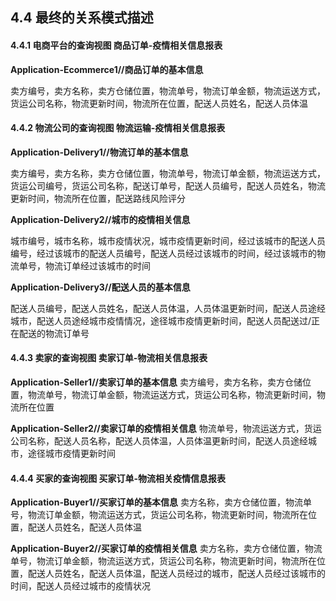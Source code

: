## 4.4 最终的关系模式描述

#### 4.4.1 电商平台的查询视图 商品订单-疫情相关信息报表
**Application-Ecommerce1//商品订单的基本信息**

卖方编号，卖方名称，卖方仓储位置，物流单号，物流订单金额，物流运送方式，货运公司名称，物流更新时间，物流所在位置，配送人员姓名，配送人员体温

#### 4.4.2 物流公司的查询视图 物流运输-疫情相关信息报表
**Application-Delivery1//物流订单的基本信息**

卖方编号，卖方名称，卖方仓储位置，物流单号，物流订单金额，物流运送方式，货运公司编号，货运公司名称，配送订单号，配送人员编号，配送人员姓名，物流更新时间，物流所在位置，配送路线风险评分

**Application-Delivery2//城市的疫情相关信息**

城市编号，城市名称，城市疫情状况，城市疫情更新时间，经过该城市的配送人员编号，经过该城市的配送人员编号，配送人员经过该城市的时间，经过该城市的物流单号，物流订单经过该城市的时间

**Application-Delivery3//配送人员的基本信息**

配送人员编号，配送人员姓名，配送人员体温，人员体温更新时间，配送人员途经城市，配送人员途经城市疫情情况，途径城市疫情更新时间，配送人员配送过/正在配送的物流订单号

#### 4.4.3 卖家的查询视图 卖家订单-物流相关信息报表

**Application-Seller1//卖家订单的基本信息**
卖方编号，卖方名称，卖方仓储位置，物流单号，物流订单金额，物流运送方式，货运公司名称，物流更新时间，物流所在位置

**Application-Seller2//卖家订单的疫情相关信息**
物流单号，物流运送方式，货运公司名称，配送人员名称，配送人员体温，人员体温更新时间，配送人员途经城市，途径城市疫情更新时间

#### 4.4.4 买家的查询视图 买家订单-物流相关疫情信息报表

**Application-Buyer1//买家订单的基本信息**
卖方名称，卖方仓储位置，物流单号，物流订单金额，物流运送方式，货运公司名称，物流更新时间，物流所在位置，配送人员姓名，配送人员体温

**Application-Buyer2//买家订单的疫情相关信息**
卖方名称，卖方仓储位置，物流单号，物流订单金额，物流运送方式，货运公司名称，物流更新时间，物流所在位置，配送人员姓名，配送人员体温，配送人员经过的城市，配送人员经过该城市的时间，配送人员经过城市的疫情状况
